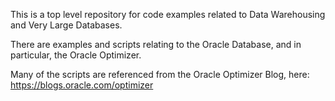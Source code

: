 This is a top level repository for code examples related to Data Warehousing and Very Large Databases.

There are examples and scripts relating to the Oracle Database, and in particular, the Oracle Optimizer. 

Many of the scripts are referenced from the Oracle Optimizer Blog, here: https://blogs.oracle.com/optimizer

